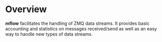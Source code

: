 # Overview
__mflow__ facilitates the handling of ZMQ data streams. It provides basic accounting and statistics on messages 
received/send as well as an easy way to handle new types of data streams.
 
